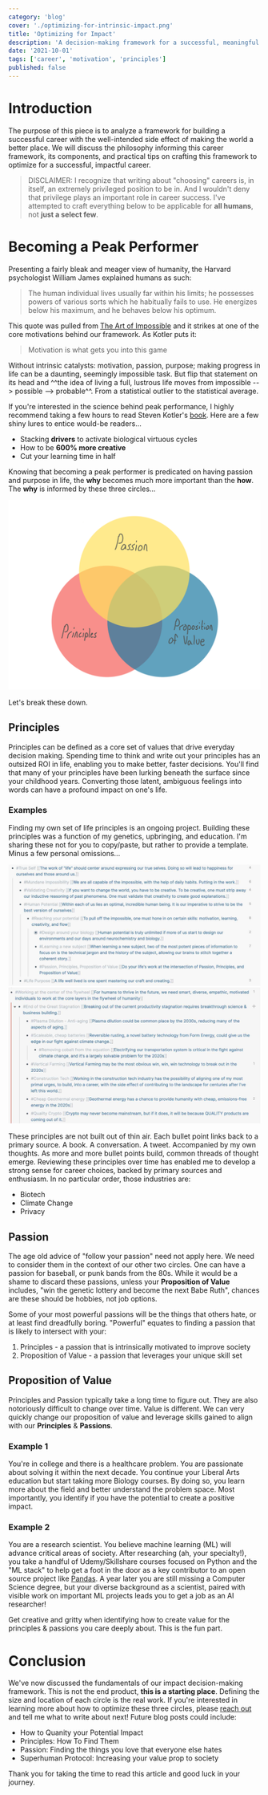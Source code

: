 ```yaml
---
category: 'blog'
cover: './optimizing-for-intrinsic-impact.png'
title: 'Optimizing for Impact'
description: 'A decision-making framework for a successful, meaningful professional life'
date: '2021-10-01'
tags: ['career', 'motivation', 'principles']
published: false
---
```


# Introduction

The purpose of this piece is to analyze a framework for building a successful career with the well-intended side effect of making the world a better place. We will discuss the philosophy informing this career framework, its components, and practical tips on crafting this framework to optimize for a successful, impactful career.

> DISCLAIMER: I recognize that writing about "choosing" careers is, in itself, an extremely privileged position to be in. And I wouldn't deny that privilege plays an important role in career success. I've attempted to craft everything below to be applicable for __all humans__, not __just a select few__.

# Becoming a Peak Performer

Presenting a fairly bleak and meager view of humanity, the Harvard psychologist William James explained humans as such:

> The human individual lives usually far within his limits; he possesses powers of various sorts which he habitually fails to use. He energizes below his maximum, and he behaves below his optimum.

This quote was pulled from [The Art of Impossible](https://www.goodreads.com/book/show/50209348-the-art-of-impossible) and it strikes at one of the core motivations behind our framework. As Kotler puts it:

> Motivation is what gets you into this game

Without intrinsic catalysts: motivation, passion, purpose; making progress in life can be a daunting, seemingly impossible task. But flip that statement on its head and ^^the idea of living a full, lustrous life moves from impossible --> possible --> probable^^. From a statistical outlier to the statistical average.

If you're interested in the science behind peak performance, I highly recommend taking a few hours to read Steven Kotler's [book](https://www.goodreads.com/book/show/50209348-the-art-of-impossible). Here are a few shiny lures to entice would-be readers...

- Stacking __drivers__ to activate biological virtuous cycles
- How to be __600% more creative__
- Cut your learning time in half

Knowing that becoming a peak performer is predicated on having passion and purpose in life, the __why__ becomes much more important than the __how__. The __why__ is informed by these three circles...

![Impact Venn Diagram](./venn-diagram-for-life.png)

Let's break these down.

## Principles

Principles can be defined as a core set of values that drive everyday decision making. Spending time to think and write out your principles has an outsized ROI in life, enabling you to make better, faster decisions. You'll find that many of your principles have been lurking beneath the surface since your childhood years. Converting those latent, ambiguous feelings into words can have a profound impact on one's life.

### Examples

Finding my own set of life principles is an ongoing project. Building these principles was a function of my genetics, upbringing, and education. I'm sharing these not for you to copy/paste, but rather to provide a template. Minus a few personal omissions...

![Principles Example 1](./principles-example-1.jpg)
![Principles Example 2](./principles-example-2.jpg)

These principles are not built out of thin air. Each bullet point links back to a primary source. A book. A conversation. A tweet. Accompanied by my own thoughts. As more and more bullet points build, common threads of thought emerge. Reviewing these principles over time has enabled me to develop a strong sense for career choices, backed by primary sources and enthusiasm. In no particular order, those industries are:

- Biotech
- Climate Change
- Privacy

## Passion

The age old advice of "follow your passion" need not apply here. We need to consider them in the context of our other two circles. One can have a passion for baseball, or punk bands from the 80s. While it would be a shame to discard these passions, unless your __Proposition of Value__ includes, "win the genetic lottery and become the next Babe Ruth", chances are these should be hobbies, not job options.

Some of your most powerful passions will be the things that others hate, or at least find dreadfully boring. "Powerful" equates to finding a passion that is likely to intersect with your:

1. Principles - a passion that is intrinsically motivated to improve society
2. Proposition of Value - a passion that leverages your unique skill set

## Proposition of Value

Principles and Passion typically take a long time to figure out. They are also notoriously difficult to change over time. Value is different. We can very quickly change our proposition of value and leverage skills gained to align with our __Principles__ & __Passions__.

### Example 1

You're in college and there is a healthcare problem. You are  passionate about solving it within the next decade. You continue your Liberal Arts education but start taking more Biology courses. By doing so, you learn more about the field and better understand the problem space. Most importantly, you identify if you have the potential to create a positive impact.

### Example 2

You are a research scientist. You believe machine learning (ML) will advance critical  areas of society. After researching (ah, your specialty!), you take a handful of Udemy/Skillshare courses focused on Python and the "ML stack" to help get a foot in the door as a key contributor to an open source project like [Pandas](https://github.com/pandas-dev/pandas). A year later you are still missing a Computer Science degree, but your diverse background as a scientist, paired with visible work on important ML projects leads you to get a job as an AI researcher!

Get creative and gritty when identifying how to create value for the principles & passions you care deeply about. This is the fun part.

# Conclusion

We've now discussed the fundamentals of our impact decision-making framework. This is not the end product, **this is a starting place**. Defining the size and location of each circle is the real work. If you're interested in learning more about how to optimize these three circles, please [reach out](https://electricocean.io/contact/) and tell me what to write about next! Future blog posts could include:

- How to Quanity your Potential Impact
- Principles: How To Find Them
- Passion: Finding the things you love that everyone else hates
- Superhuman Protocol: Increasing your value prop to society

Thank you for taking the time to read this article and good luck in your journey.

